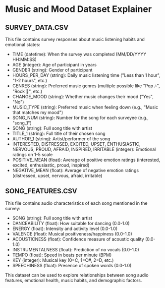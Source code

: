# Music and Mood Dataset Explainer

## SURVEY_DATA.CSV
This file contains survey responses about music listening habits and emotional states:
- TIME (datetime): When the survey was completed (MM/DD/YYYY HH:MM:SS)
- AGE (integer): Age of participant in years
- GENDER (string): Gender of participant
- HOURS_PER_DAY (string): Daily music listening time ("Less than 1 hour", "1-2 hours", etc.)
- GENRES (string): Preferred music genres (multiple possible like "Pop 🎶", "Rock 🎸", etc.)
- CHANGE_MOOD (string): Whether music changes their mood ("Yes", "No")
- MUSIC_TYPE (string): Preferred music when feeling down (e.g., "Music that matches my mood")
- SONG_NUM (string): Number for the song for each surveyee (e.g., "song_1")
- SONG (string): Full song title with artist
- TITLE_1 (string): Full title of their chosen song
- AUTHOR_1 (string): Artist/performer of the song
- INTERESTED, DISTRESSED, EXCITED, UPSET, ENTHUSIASTIC, NERVOUS, PROUD, AFRAID, INSPIRED, IRRITABLE (integer): Emotional ratings on 1-5 scale
- POSITIVE_MEAN (float): Average of positive emotion ratings (interested, excited, enthusiastic, proud, inspired)
- NEGATIVE_MEAN (float): Average of negative emotion ratings (distressed, upset, nervous, afraid, irritable)

## SONG_FEATURES.CSV
This file contains audio characteristics of each song mentioned in the survey:
- SONG (string): Full song title with artist
- DANCEABILITY (float): How suitable for dancing (0.0-1.0)
- ENERGY (float): Intensity and activity level (0.0-1.0)
- VALENCE (float): Musical positiveness/happiness (0.0-1.0)
- ACOUSTICNESS (float): Confidence measure of acoustic quality (0.0-1.0)
- INSTRUMENTALNESS (float): Prediction of no vocals (0.0-1.0)
- TEMPO (float): Speed in beats per minute (BPM)
- KEY (integer): Musical key (0=C, 1=C#, 2=D, etc.)
- SPEECHINESS (float): Presence of spoken words (0.0-1.0)

This dataset can be used to explore relationships between song audio features, emotional health, music habits, and demographic factors.

